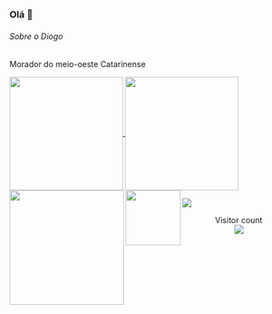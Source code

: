 ### Olá 👋


###### Sobre o Diogo

Morador do meio-oeste Catarinense

<a href="#">
  <img height=200 align="center" src="https://my-stats-43gk.vercel.app/api?username=diogo-santos21=true&theme=radical&hide=contribs,issues&show=discussions_answered&rank_icon=github&include_all_commits=true&card_width=150" />
</a>
<a href="#">
  <img height=200 align="center" src="https://my-stats-43gk.vercel.app/api/top-langs/?username=diogo-santos21=html,scss,css&langs_count=8&layout=compact&theme=radical&card_width=150" />
</a>

<img align="left" height=202 src="https://github-readme-streak-stats-git-main-davids-projects-ad77adcc.vercel.app/?user=diogo-santos21=radical"/>
<img align="left" height=97 src="https://github-profile-trophy.vercel.app/?username=diogo-santos21=radical&no-frame=true&title=Stars,Followers,Commits&column=-1"/>



<a href=#><img src="contributions.svg"></a>

<p align="center">
  Visitor count<br>
  <img src="https://profile-counter.glitch.me/_blocage/count.svg" />
</p>

